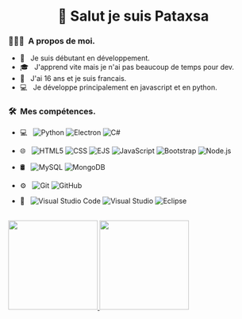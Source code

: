 <h1 align="center">👋 Salut je suis Pataxsa</h1>

<h3> 👨🏻‍💻 &nbsp;A propos de moi.</h3>

- 🔰 &nbsp; Je suis débutant en développement.
- 🎓 &nbsp; J'apprend vite mais je n'ai pas beaucoup de temps pour dev.
- 🎂 &nbsp; J'ai 16 ans et je suis francais.
- 💻 &nbsp; Je développe principalement en javascript et en python.

<h3> 🛠 &nbsp;Mes compétences.</h3>

- 💻 &nbsp;
  ![Python](https://img.shields.io/badge/-Python-333333?style=flat&logo=python)
  ![Electron](https://img.shields.io/badge/-Electron-333333?style=flat&logo=electron)
  ![C#](https://img.shields.io/badge/-CS-333333?style=flat&logo=C#3&logoColor=1572B6)

- 🌐 &nbsp;
  ![HTML5](https://img.shields.io/badge/-HTML5-333333?style=flat&logo=HTML5)
  ![CSS](https://img.shields.io/badge/-CSS-333333?style=flat&logo=CSS3&logoColor=1572B6)
  ![EJS](https://img.shields.io/badge/-Ejs-333333?style=flat&logo=ejs)
  ![JavaScript](https://img.shields.io/badge/-JavaScript-333333?style=flat&logo=javascript)
  ![Bootstrap](https://img.shields.io/badge/-Bootstrap-333333?style=flat&logo=bootstrap&logoColor=563D7C)
  ![Node.js](https://img.shields.io/badge/-Node.js-333333?style=flat&logo=node.js)
- 🛢 &nbsp;
  ![MySQL](https://img.shields.io/badge/-MySQL-333333?style=flat&logo=mysql)
  ![MongoDB](https://img.shields.io/badge/-MongoDB-333333?style=flat&logo=mongodb)
- ⚙️ &nbsp;
  ![Git](https://img.shields.io/badge/-Git-333333?style=flat&logo=git)
  ![GitHub](https://img.shields.io/badge/-GitHub-333333?style=flat&logo=github)
- 🔧 &nbsp;
  ![Visual Studio Code](https://img.shields.io/badge/-Visual%20Studio%20Code-333333?style=flat&logo=visual-studio-code&logoColor=007ACC)
  ![Visual Studio](https://img.shields.io/badge/-Visual%20Studio%20-333333?style=flat&logo=visual-studio&logoColor=007ACC)
  ![Eclipse](https://img.shields.io/badge/-Eclipse-333333?style=flat&logo=eclipse-ide&logoColor=2C2255)


<br/>

<a href="https://github.com/Pataxsa">
  <img height="180em" src="https://github-readme-stats.vercel.app/api?username=Pataxsa&theme=buefy&show_icons=true" />
  <img height="180em" src="https://github-readme-stats.vercel.app/api/top-langs/?username=Pataxsa&theme=buefy&layout=compact" />
</a>

<br/>
